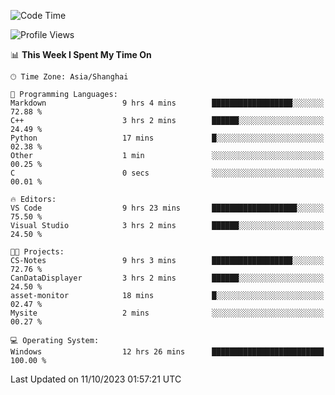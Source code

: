 <!--START_SECTION:waka-->
![Code Time](http://img.shields.io/badge/Code%20Time-1%2C285%20hrs%2025%20mins-blue)

![Profile Views](http://img.shields.io/badge/Profile%20Views-2-blue)

📊 **This Week I Spent My Time On** 

```text
🕑︎ Time Zone: Asia/Shanghai

💬 Programming Languages: 
Markdown                 9 hrs 4 mins        ██████████████████░░░░░░░   72.88 % 
C++                      3 hrs 2 mins        ██████░░░░░░░░░░░░░░░░░░░   24.49 % 
Python                   17 mins             █░░░░░░░░░░░░░░░░░░░░░░░░   02.38 % 
Other                    1 min               ░░░░░░░░░░░░░░░░░░░░░░░░░   00.25 % 
C                        0 secs              ░░░░░░░░░░░░░░░░░░░░░░░░░   00.01 % 

🔥 Editors: 
VS Code                  9 hrs 23 mins       ███████████████████░░░░░░   75.50 % 
Visual Studio            3 hrs 2 mins        ██████░░░░░░░░░░░░░░░░░░░   24.50 % 

🐱‍💻 Projects: 
CS-Notes                 9 hrs 3 mins        ██████████████████░░░░░░░   72.76 % 
CanDataDisplayer         3 hrs 2 mins        ██████░░░░░░░░░░░░░░░░░░░   24.50 % 
asset-monitor            18 mins             █░░░░░░░░░░░░░░░░░░░░░░░░   02.47 % 
Mysite                   2 mins              ░░░░░░░░░░░░░░░░░░░░░░░░░   00.27 % 

💻 Operating System: 
Windows                  12 hrs 26 mins      █████████████████████████   100.00 % 
```


 Last Updated on 11/10/2023 01:57:21 UTC
<!--END_SECTION:waka-->